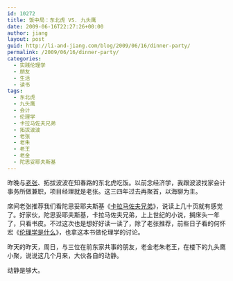 ```yaml
---
id: 10272
title: 饭中局：东北虎 VS. 九头鹰
date: 2009-06-16T22:27:26+00:00
author: jiang
layout: post
guid: http://li-and-jiang.com/blog/2009/06/16/dinner-party/
permalink: /2009/06/16/dinner-party/
categories:
  - 实践伦理学
  - 朋友
  - 生活
  - 读书
tags:
  - 东北虎
  - 九头鹰
  - 会计
  - 伦理学
  - 卡拉马佐夫兄弟
  - 拓拔波波
  - 老张
  - 老朱
  - 老王
  - 老金
  - 陀思妥耶夫斯基
---
```

昨晚与<a href="http://li-and-jiang.com/blog/2009/06/11/casual-pleasure/" target="_blank">老张</a>、拓拔波波在知春路的东北虎吃饭。以前念经济学，我跟波波找家会计事务所做兼职，项目经理就是老张。这三四年过去再聚首，以海聊为主。

席间老张推荐我们看陀思妥耶夫斯基《<a href="http://www.douban.com/subject/1066558/" target="_blank">卡拉马佐夫兄弟</a>》，说读上几十页就有感觉了。好家伙，陀思妥耶夫斯基，卡拉马佐夫兄弟，上上世纪的小说，搁床头一年了，只看书皮。不过这次也是想好好读一读了，除了老张推荐，前些日子看的何怀宏《<a href="http://li-and-jiang.com/blog/2009/06/11/casual-pleasure/" target="_blank">伦理学是什么</a>》，也拿这本书做伦理学的讨论。

昨天的昨天，周日，与三位在前东家共事的朋友，老金老朱老王，在楼下的九头鹰小聚，说说这几个月来，大伙各自的动静。

动静是够大。